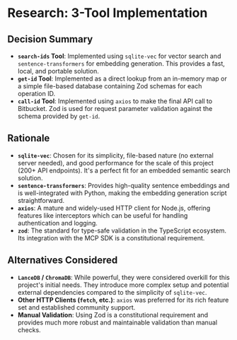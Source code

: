 # Research: 3-Tool Implementation

## Decision Summary
- **`search-ids` Tool**: Implemented using `sqlite-vec` for vector search and `sentence-transformers` for embedding generation. This provides a fast, local, and portable solution.
- **`get-id` Tool**: Implemented as a direct lookup from an in-memory map or a simple file-based database containing Zod schemas for each operation ID.
- **`call-id` Tool**: Implemented using `axios` to make the final API call to Bitbucket. Zod is used for request parameter validation against the schema provided by `get-id`.

## Rationale
- **`sqlite-vec`**: Chosen for its simplicity, file-based nature (no external server needed), and good performance for the scale of this project (200+ API endpoints). It's a perfect fit for an embedded semantic search solution.
- **`sentence-transformers`**: Provides high-quality sentence embeddings and is well-integrated with Python, making the embedding generation script straightforward.
- **`axios`**: A mature and widely-used HTTP client for Node.js, offering features like interceptors which can be useful for handling authentication and logging.
- **`zod`**: The standard for type-safe validation in the TypeScript ecosystem. Its integration with the MCP SDK is a constitutional requirement.

## Alternatives Considered
- **`LanceDB` / `ChromaDB`**: While powerful, they were considered overkill for this project's initial needs. They introduce more complex setup and potential external dependencies compared to the simplicity of `sqlite-vec`.
- **Other HTTP Clients (`fetch`, etc.)**: `axios` was preferred for its rich feature set and established community support.
- **Manual Validation**: Using Zod is a constitutional requirement and provides much more robust and maintainable validation than manual checks.
